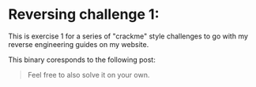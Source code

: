 # Reversing challenge 1:

This is exercise 1 for a series of "crackme" style challenges to go with my reverse engineering guides on my website.


This binary coresponds to the following post:

<Link to post>

> Feel free to also solve it on your own.
